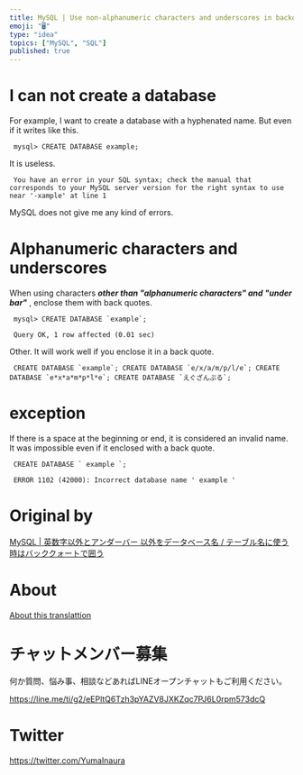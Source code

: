 ```yaml
---
title: MySQL | Use non-alphanumeric characters and underscores in backquotes 
emoji: "🖥"
type: "idea"
topics: ["MySQL", "SQL"]
published: true
---
```


# I can not create a database 

For example, I want to create a database with a hyphenated name. But even if it writes like this.

     mysql> CREATE DATABASE example; 

It is useless.

     You have an error in your SQL syntax; check the manual that corresponds to your MySQL server version for the right syntax to use near '-xample' at line 1 

MySQL does not give me any kind of errors.

# Alphanumeric characters and underscores 

When using characters **_other than "alphanumeric characters" and "under bar"_** , enclose them with back quotes.

     mysql> CREATE DATABASE `example`; 

     Query OK, 1 row affected (0.01 sec) 

Other. It will work well if you enclose it in a back quote.

     CREATE DATABASE `example`; CREATE DATABASE `e/x/a/m/p/l/e`; CREATE DATABASE `e*x*a*m*p*l*e`; CREATE DATABASE `えぐざんぷる`; 

# exception 

If there is a space at the beginning or end, it is considered an invalid name. It was impossible even if it enclosed with a back quote.

     CREATE DATABASE ` example `; 

     ERROR 1102 (42000): Incorrect database name ' example ' 



# Original by
[MySQL | 英数字以外とアンダーバー 以外をデータベース名 / テーブル名に使う時はバッククォートで囲う](https://qiita.com/Yinaura/items/823c12fc1fd36bd18b63)

# About

[About this translattion](https://qiita.com/YumaInaura/items/7f6fd1e9310a6816469a)








<!-- Update From Qiita API -->

# チャットメンバー募集


何か質問、悩み事、相談などあればLINEオープンチャットもご利用ください。

https://line.me/ti/g2/eEPltQ6Tzh3pYAZV8JXKZqc7PJ6L0rpm573dcQ





# Twitter


https://twitter.com/YumaInaura


<!-- Update From Qiita API -->


